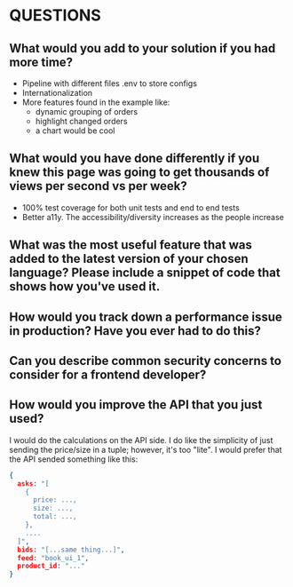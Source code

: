 # QUESTIONS

## What would you add to your solution if you had more time?

- Pipeline with different files .env to store configs
- Internationalization
- More features found in the example like:
  - dynamic grouping of orders
  - highlight changed orders
  - a chart would be cool

## What would you have done differently if you knew this page was going to get thousands of views per second vs per week?

- 100% test coverage for both unit tests and end to end tests
- Better a11y. The accessibility/diversity increases as the people increase

## What was the most useful feature that was added to the latest version of your chosen language? Please include a snippet of code that shows how you've used it.

## How would you track down a performance issue in production? Have you ever had to do this?

## Can you describe common security concerns to consider for a frontend developer?

## How would you improve the API that you just used?

I would do the calculations on the API side. I do like the simplicity of just sending the price/size in a tuple; however, it's too "lite". I would prefer that the API sended something like this:

```json
{
  asks: "[
    {
      price: ...,
      size: ...,
      total: ...,
    },
    ....
  ]",
  bids: "[...same thing...]",
  feed: "book_ui_1",
  product_id: "..."
}
```
